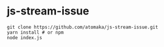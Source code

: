 # js-stream-issue

```
git clone https://github.com/atomaka/js-stream-issue.git
yarn install # or npm
node index.js
```
